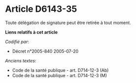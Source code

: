 # Article D6143-35

Toute délégation de signature peut être retirée à tout moment.

**Liens relatifs à cet article**

_Codifié par_:

  - Décret n°2005-840 2005-07-20

_Anciens textes_:

  - Code de la santé publique - art. D714-12-3 (Ab)
  - Code de la santé publique - art. D714-12-3 (M)
